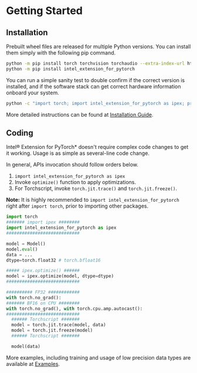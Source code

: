 # Getting Started

## Installation

Prebuilt wheel files are released for multiple Python versions. You can install them simply with the following pip command.

```bash
python -m pip install torch torchvision torchaudio --extra-index-url https://download.pytorch.org/whl/cpu
python -m pip install intel_extension_for_pytorch
```

You can run a simple sanity test to double confirm if the correct version is installed, and if the software stack can get correct hardware information onboard your system.

```bash
python -c "import torch; import intel_extension_for_pytorch as ipex; print(torch.__version__); print(ipex.__version__);"
```

More detailed instructions can be found at [Installation Guide](./installation.md).


## Coding

Intel® Extension for PyTorch\* doesn't require complex code changes to get it working. Usage is as simple as several-line code change.

In general, APIs invocation should follow orders below.

1. `import intel_extension_for_pytorch as ipex`
2. Invoke `optimize()` function to apply optimizations.
3. For Torchscript, invoke `torch.jit.trace()` and `torch.jit.freeze()`.

**Note:** It is highly recommended to `import intel_extension_for_pytorch` right after `import torch`, prior to importing other packages.

```python
import torch
####### import ipex ########
import intel_extension_for_pytorch as ipex
############################

model = Model()
model.eval()
data = ...
dtype=torch.float32 # torch.bfloat16

##### ipex.optimize() ######
model = ipex.optimize(model, dtype=dtype)
############################

########## FP32 ############
with torch.no_grad():
####### BF16 on CPU ########
with torch.no_grad(), with torch.cpu.amp.autocast():
############################
  ###### Torchscript #######
  model = torch.jit.trace(model, data)
  model = torch.jit.freeze(model)
  ###### Torchscript #######

  model(data)
```

More examples, including training and usage of low precision data types are available at [Examples](./examples.md).
